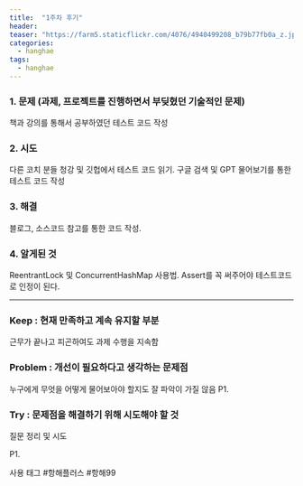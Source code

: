 ```yaml
---
title:  "1주차 후기"
header:
teaser: "https://farm5.staticflickr.com/4076/4940499208_b79b77fb0a_z.jpg"
categories:
  - hanghae
tags:
  - hanghae
---
```


### 1. 문제 **(과제, 프로젝트를 진행하면서 부딪혔던 기술적인 문제)**

책과 강의를 통해서 공부하였던 테스트 코드 작성

### **2. 시도**

다른 코치 분들 청강 및 깃헙에서 테스트 코드 읽기. 구글 검색 및 GPT 물어보기를 통한 테스트 코드 작성

### **3. 해결**

블로그, 소스코드 참고를 통한 코드 작성.

### **4. 알게된 것**

ReentrantLock 및 ConcurrentHashMap 사용법. Assert를 꼭 써주어야 테스트코드로 인정이 된다.

---

### **Keep : 현재 만족하고 계속 유지할 부분**

근무가 끝나고 피곤하여도 과제 수행을 지속함

### **Problem : 개선이 필요하다고 생각하는 문제점**

누구에게 무엇을 어떻게 물어보아야 할지도 잘 파악이 가질 않음
P1.

### **Try : 문제점을 해결하기 위해 시도해야 할 것**

질문 정리 및 시도

P1.

사용 태그 #항해플러스 #항해99